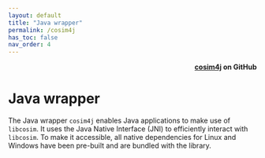 ```yaml
---
layout: default
title: "Java wrapper"
permalink: /cosim4j
has_toc: false
nav_order: 4
---
```

<div style="text-align: right">
    <b>
        <a href="https://github.com/open-simulation-platform/cosim4j">cosim4j</a>
        on GitHub
    </b>
</div>

# Java wrapper
The Java wrapper `cosim4j` enables Java applications to make use of `libcosim`.
It uses the Java Native Interface (JNI) to efficiently interact with `libcosim`. 
To make it accessible, all native dependencies for Linux and Windows have been pre-built and are bundled with the library.

